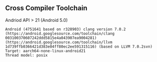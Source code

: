 ## Cross Compiler Toolchain  

Andriod API > 21 (Android 5.0)

```  
Android (4751641 based on r328903) clang version 7.0.2 (https://android.googlesource.com/toolchain/clang 003100370607242ddd5815e4a043907ea9004281) (https://android.googlesource.com/toolchain/llvm 1d739ffb0366421d383e04ff80ec2ee591315116) (based on LLVM 7.0.2svn)
Target: aarch64-none-linux-android21
Thread model: posix
```

